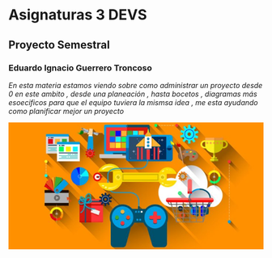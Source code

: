 # Asignaturas 3 DEVS

 ## Proyecto Semestral

 ### Eduardo Ignacio Guerrero Troncoso

 _En esta materia estamos viendo sobre como administrar un proyecto desde 0 en este ambito , desde una planeación , hasta bocetos , diagramas más esoecificos para que el equipo tuviera la mismsa idea , me esta ayudando como planificar mejor un proyecto_

 ![Proyecto_Semestral](/assets/proyectosemestral.png)
 